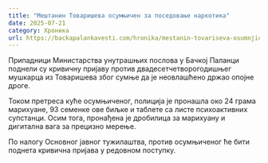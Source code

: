 ```yaml
---
title: "Мештанин Товаришева осумњичен за поседовање наркотика"
date: 2025-07-21
category: Хроника
url: https://backapalankavesti.com/hronika/mestanin-tovariseva-osumnjicen/
---
```


Припадници Министарства унутрашњих послова у Бачкој Паланци поднели су кривичну пријаву против двадесетчетворогодишњег мушкарца из Товаришева због сумње да је неовлашћено држао опојне дроге.

Током претреса куће осумњиченог, полиција је пронашла око 24 грама марихуане, 93 семенке ове биљке и таблете са листе психоактивних супстанци. Осим тога, пронађена је дробилица за марихуану и дигитална вага за прецизно мерење.

По налогу Основног јавног тужилаштва, против осумњиченог ће бити поднета кривична пријава у редовном поступку.
